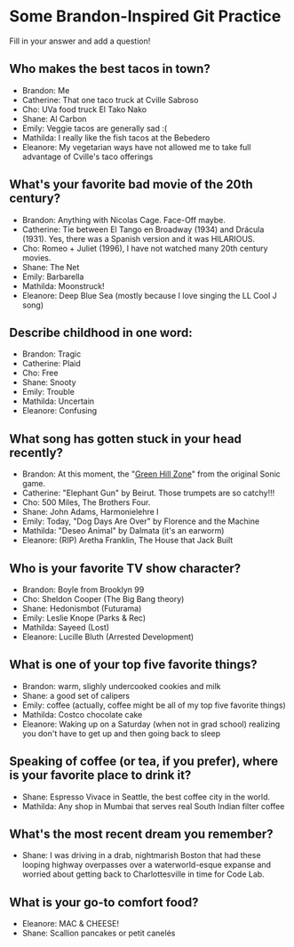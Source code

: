 # Some Brandon-Inspired Git Practice
Fill in your answer and add a question!

## Who makes the best tacos in town?
* Brandon: Me
* Catherine: That one taco truck at Cville Sabroso
* Cho: UVa food truck El Tako Nako
* Shane: Al Carbon
* Emily: Veggie tacos are generally sad :(
* Mathilda: I really like the fish tacos at the Bebedero
* Eleanore: My vegetarian ways have not allowed me to take full advantage of Cville's taco offerings

## What's your favorite bad movie of the 20th century?
* Brandon: Anything with Nicolas Cage. Face-Off maybe.
* Catherine: Tie between El Tango en Broadway (1934) and Drácula (1931). Yes, there was a Spanish version and it was HILARIOUS.
* Cho: Romeo + Juliet (1996), I have not watched many 20th century movies.
* Shane: The Net
* Emily: Barbarella
* Mathilda: Moonstruck!
* Eleanore: Deep Blue Sea (mostly because I love singing the LL Cool J song)

## Describe childhood in one word:
* Brandon: Tragic
* Catherine: Plaid
* Cho: Free
* Shane: Snooty
* Emily: Trouble
* Mathilda: Uncertain
* Eleanore: Confusing

## What song has gotten stuck in your head recently?
* Brandon: At this moment, the "[Green Hill Zone](https://www.youtube.com/watch?v=0BqLIyS11Ws&t=9s)" from the original Sonic game.
* Catherine: "Elephant Gun" by Beirut. Those trumpets are so catchy!!!
* Cho: 500 Miles, The Brothers Four.
* Shane: John Adams, Harmonielehre I
* Emily: Today, "Dog Days Are Over" by Florence and the Machine
* Mathilda: "Deseo Animal" by Dalmata (it's an earworm)
* Eleanore: (RIP) Aretha Franklin, The House that Jack Built

## Who is your favorite TV show character?
* Brandon: Boyle from Brooklyn 99
* Cho: Sheldon Cooper (The Big Bang theory)
* Shane: Hedonismbot (Futurama)
* Emily: Leslie Knope (Parks & Rec)
* Mathilda: Sayeed (Lost)
* Eleanore: Lucille Bluth (Arrested Development)

## What is one of your top five favorite things?
* Brandon: warm, slighly undercooked cookies and milk
* Shane: a good set of calipers
* Emily: coffee (actually, coffee might be all of my top five favorite things)
* Mathilda: Costco chocolate cake   
* Eleanore: Waking up on a Saturday (when not in grad school) realizing you don't have to get up and then going back to sleep

## Speaking of coffee (or tea, if you prefer), where is your favorite place to drink it?
* Shane: Espresso Vivace in Seattle, the best coffee city in the world.
* Mathilda: Any shop in Mumbai that serves real South Indian filter coffee

## What's the most recent dream you remember?
* Shane: I was driving in a drab, nightmarish Boston that had these looping highway overpasses over a waterworld-esque expanse and worried about getting back to Charlottesville in time for Code Lab.

## What is your go-to comfort food?
* Eleanore: MAC & CHEESE!
* Shane: Scallion pancakes or petit canelés
